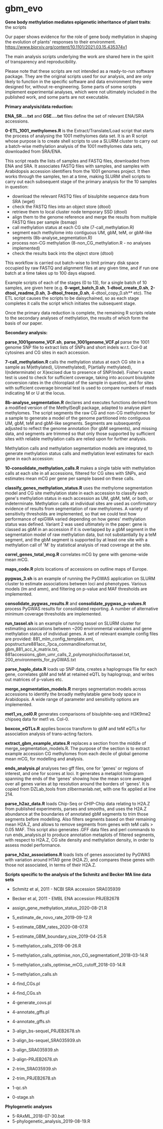 # gbm_evo
**Gene body methylation mediates epigenetic inheritance of plant traits**: the scripts

Our paper shows evidence for the role of gene body methylation in shaping the evolution of plants' responses to their environment.  
https://www.biorxiv.org/content/10.1101/2021.03.15.435374v1

The main analysis scripts underlying the work are shared here in the spirit of transparency and reproducibility.

Please note that these scripts are not intended as a ready-to-run software package. They are the original scripts used for our analysis, and are only likely to function in the specific software and data environment they were designed for, without re-engineering.  Some parts of some scripts implement experimental analyses, which were not ultimately included in the published work, and some parts are not executable.

**Primary analysis/data reduction:**

**ENA_SR....txt** and **GSE....txt** files define the set of relevant ENA/SRA accessions.

**0-ETL_1001_methylomes.R** is the Extract/Translate/Load script that starts the process of analysing the 1001 methylomes data set.  It is an R script whose purpose is to create shell scripts to use a SLURM cluster to carry out a batch-wise methylation analysis of the 1001 methylomes data sets, downloaded from SRA/ENA.

This script reads the lists of samples and FASTQ files, downloaded from ENA and SRA. It associates FASTQ files with samples, and samples with Arabidopsis accession identifiers from the 1001 genomes project.  It then works through the samples, ten at a time, making SLURM shell scripts to carry out each subsequent stage of the primary analysis for the 10 samples in question:

  - download the relevant FASTQ files of bisulphite sequence data from SRA (wget)
  - check the FASTQ files into an object store (dtool)
  - retrieve them to local cluster node temporary SSD (dtool)
  - align them to the genome reference and merge the results from multiple FASTQ files per sample (bsmap)
  - call methylation status at each CG site (7-call_methylation.R)
  - segment each methylome into contiguous UM, gbM, teM, or gbM-like segments (8b-analyse_segmentation.R)
  - process non-CG methylation (8-non_CG_methylation.R - no analyses implemented)
  - check the results back into the object store (dtool)

This workflow is carried out batch-wise to limit primary disk space occupied by raw FASTQ and alignment files at any given time, and if run one batch at a time takes up to 100 days elapsed.

Example scripts of each of the stages (0 to 13), for a single batch of 10 samples, are given here (e.g. **0-wget_batch_0.sh**, **1-dtool_create_0.sh**, **2-dtool_readme_0.sh**, **3-dtool_freeze_0.sh**, 4-dtool_copy_0.sh** etc). The ETL script causes the scripts to be daisychained, so as each stage completes it calls the script which initiates the subsequent stage. 

Once the primary data reduction is complete, the remaining R scripts relate to the secondary analyses of methylation, the results of which form the basis of our paper.

**Secondary analysis:**

**parse_1001genome_VCF.sh**, **parse_1001genome_VCF.pl** parse the 1001 genome SNP file to extract lists of SNPs and short indels w.r.t. Col-0 at cytosines and CG sites in each accession.

**7-call_methylation.R** calls the methylation status at each CG site in a sample as M(ethylated), U(nmethylated), P(artially methylated), I(ndeterminate) or X(excised due to presence of SNP/indel). Fisher's exact test is used to check for sufficient coverage, taking into account bisulphite conversion rates in the chloroplast of the sample in question, and for sites with sufficient coverage binomial test is used to compare numbers of reads indicating M or U at the locus.

**8b-analyse_segmentation.R** declares and executes functions derived from a modified version of the MethylSeqR package, adapted to analyse plant methylomes. The script segments the raw CG and non-CG methylomes for a sample to generate a model of the genome partitioned into contiguous UM, gbM, teM and gbM-like segments. Segments are subsequently adjusted to reflect the genome annotation (for gbM segments), and missing data, and segments are trimmed so that only those supported by sufficient sites with reliable methylation calls are relied upon for further analysis.

Methylation calls and methylation segmentation models are integrated, to generate methylation status calls and methylation level estimates for each gene in each accession:

**10-consolidate_methylation_calls.R** makes a single table with methylation calls at each site in all accessions, filtered for CG sites with SNPs, and estimates mean mCG per gene per sample based on these calls.

**classify_genes_methylation_status.R** uses the methylome segmentation model and CG site methylation state in each accession to classify each gene's methylation status in each accession as UM, gbM, teM, or both, or indeterminate. Methylation calls at individual sites are used as confirmatory evidence of results from segmentation of raw methylomes. A variety of sensitivity thresholds are implemented, so that we could test how performance of epiGWA varied depending on how genes' methylation status was defined. Variant 2 was used ultimately in the paper: gene is classed as gbM in an accession if it is overlapped by a gbM segment in the segmentation model of raw methylation data, but not substantially by a teM segment, and the gbM segment is supported by at least one site with a methylation call of 'M' by statistical analysis of read coverage at the site.

**correl_genes_total_mcg.R** correlates mCG by gene with genome-wide mean mCG. 

**maps_code.R** plots locations of accessions on outline maps of Europe.

**pygwas_3.sh** is an example of running the PyGWAS application on SLURM cluster to estimate associations between loci and phenotypes. Various models (lm and amm), and filtering on p-value and MAF thresholds are implemented.

**consolidate_pygwas_results.R** and **consolidate_pygwas_p-values.R** process PyGWAS results for consolidated reporting. A number of alternative minimum coverage thresholds are implemented.

**run_tassel.sh** is an example of running tassel on SLURM cluster for estimating associations between ~200 environmental variables and gene methylation status of individual genes. A set of relevant example config files are provided: 881_mlm_config_template.xml, popstructure881acc_7pca_commandlineformat.txt, gbm_881_acc_k_matrix.txt, 881accessions_gbm_umr_calls_2_polymorphiclocifortassel.txt, 200_environments_for_pyGWAS.txt

**parse_haplo_data.R** loads up SNP data, creates a haplogroups file for each gene, correlates gbM and teM at retained eQTL by haplogroup, and writes out matrices of p-values etc.

**merge_segmentation_models.R** merges segmentation models across accessions to identify the broadly methylatable gene body space in Arabidopsis. A wide range of parameter and sensitivity options are implemented.

**met1_vs_col0.R** generates comparisons of bisulphite-seq and H3K9me2 chipseq data for met1 vs. Col-0.

**boxcox_eQTLs.R** applies boxcox transform to gbM and teM eQTLs for association analysis of trans-acting factors.

**extract_gbm_example_states.R** replaces a section from the middle of merge_segmentation_models.R. The purpose of the section is to extract example accession CG methylomes from each decile of global genome mean mCG, for modelling and analysis.

**ends_analysis.pl** analyses two gff files, one for 'genes' or regions of interest, and one for scores at loci. It generates a metaplot histogram spanning the ends of the 'genes' showing how the mean score averaged over all genes varies at bp resolution around the borders of 'genes'.  It is copied from DZLab_tools from zilbermanlab.net, with one fix applied at line 214. 

**parse_h2az_data.R** loads Chip-Seq or CHIP-Chip data relating to H2A.Z from published experiments, parses and smooths, and uses the H2A.Z abundance at the boundaries of annotated gbM segments to trim those segments before modelling. Also filters segments based on their remaining mean H2A.Z, and allows to remove segments from genes with teM calls > 0.05 MAF. This script also generates .GFF data files and perl commands to run ends_analysis.pl to produce annotation metaplots of filtered segments, with respect to H2A.Z, CG site density and methylation density, in order to assess model performance.

**parse_h2az_associations.R** loads lists of genes associated by PyGWAS with variation around HTA9 gene (H2A.Z), and compares these genes with those not associated, in terms of their H2A.Z.


**Scripts specific to the analysis of the Schmitz and Becker MA line data sets**
  
  - Schmitz et al, 2011 - NCBI SRA accession SRA035939
  - Becker et al, 2011 - EMBL ENA accession PRJEB2678

  - assign_gene_methylation_status_2020-08-21.R
  - 5_estimate_de_novo_rate_2019-09-12.R
  - 5-estimate_GBM_rates_2020-08-07.R
  - 5-estimate_GBM_boundary_size_2019-04-25.R
  - 5-methylation_calls_2018-06-26.R
  - 5-methylation_calls_optimise_non_CG_segmentationf_2018-03-14.R
  - 5-methylation_calls_optimise_mCG_cutoff_2018-03-14.R
  - 5-methylation_calls.sh
  - 4-find_CGs.pl
  - 4-find_CGs.sh
  - 4-generate_covs.pl
  - 4-annotate_gffs.pl
  - 4-annotate_gffs.sh
  - 3-align_bs-sequel_PRJEB2678.sh
  - 3-align_bs-sequel_SRA035939.sh
  - 3-align_SRA035939.sh
  - 3-align-PRJEB2678.sh
  - 2-trim_SRA035939.sh
  - 2-trim_PRJEB2678.sh
  - 1-qc.sh
  - 0-stage.sh


**Phylogenetic analyses**
  - 5-RAxML_2018-07-30.bat
  - 5-phylogenetic_analysis_2019-08-19.R
